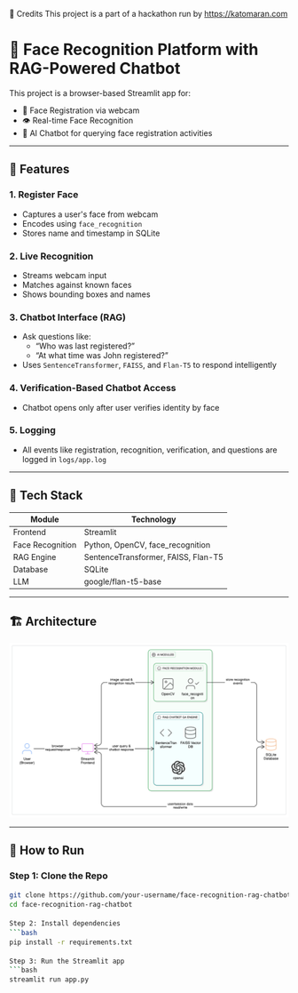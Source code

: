 📢 Credits
This project is a part of a hackathon run by https://katomaran.com

# 👤 Face Recognition Platform with RAG-Powered Chatbot

This project is a browser-based Streamlit app for:

- 📸 Face Registration via webcam
- 👁️ Real-time Face Recognition
- 💬 AI Chatbot for querying face registration activities

---

## 🔧 Features

### 1. Register Face
- Captures a user's face from webcam
- Encodes using `face_recognition`
- Stores name and timestamp in SQLite

### 2. Live Recognition
- Streams webcam input
- Matches against known faces
- Shows bounding boxes and names

### 3. Chatbot Interface (RAG)
- Ask questions like:
  - “Who was last registered?”
  - “At what time was John registered?”
- Uses `SentenceTransformer`, `FAISS`, and `Flan-T5` to respond intelligently

### 4. Verification-Based Chatbot Access
- Chatbot opens only after user verifies identity by face

### 5. Logging
- All events like registration, recognition, verification, and questions are logged in `logs/app.log`

---

## 🧠 Tech Stack

| Module            | Technology                           |
|-------------------|---------------------------------------|
| Frontend          | Streamlit                             |
| Face Recognition  | Python, OpenCV, face_recognition      |
| RAG Engine        | SentenceTransformer, FAISS, Flan-T5   |
| Database          | SQLite                                |
| LLM               | google/flan-t5-base                   |

---

## 🏗️ Architecture

![Architecture](architecture.png)

---

## 🚀 How to Run

### Step 1: Clone the Repo
```bash
git clone https://github.com/your-username/face-recognition-rag-chatbot.git
cd face-recognition-rag-chatbot

Step 2: Install dependencies
```bash
pip install -r requirements.txt

Step 3: Run the Streamlit app
```bash
streamlit run app.py





